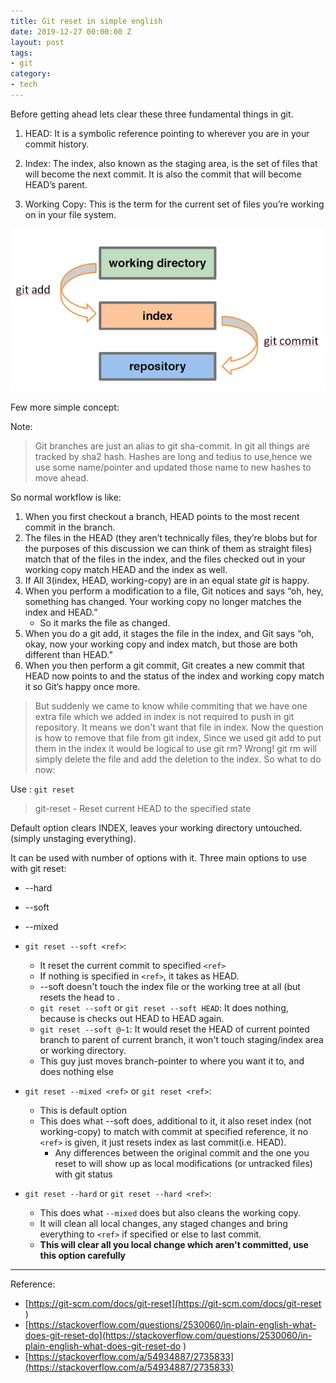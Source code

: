 ```yaml
---
title: Git reset in simple english
date: 2019-12-27 00:00:00 Z
layout: post
tags:
- git
category:
- tech
---
```


Before getting ahead lets clear these three fundamental things in git.

1. HEAD: It is a symbolic reference pointing to wherever you are in your commit history.

2. Index: The index, also known as the staging area, is the set of files that will become the next commit. It is also the commit that will become HEAD’s parent.

3. Working Copy: This is the term for the current set of files you’re working on in your file system.


![git-working-directory](/static/img/tech/git-reset/git-working-directory.png)

Few more simple concept:

Note:
>  Git branches are just an alias to git sha-commit. In git all things are tracked by sha2 hash. Hashes are long and tedius to use,hence we use some name/pointer and updated those name to new hashes to move ahead.


So normal workflow is like:

1. When you first checkout a branch, HEAD points to the most recent commit in the branch. 
2. The files in the HEAD (they aren’t technically files, they’re blobs but for the purposes of this discussion we can think of them as straight files) match that of the files in the index, and the files checked out in your working copy match HEAD and the index as well.
3. If All 3(index, HEAD, working-copy) are in an equal state _git_ is happy.
4. When you perform a modification to a file, Git notices and says “oh, hey, something has changed. Your working copy no longer matches the index and HEAD.” 
    * So it marks the file as changed.
5. When you do a git add, it stages the file in the index, and Git says “oh, okay, now your working copy and index match, but those are both different than HEAD.”
6. When you then perform a git commit, Git creates a new commit that HEAD now points to and the status of the index and working copy match it so Git’s happy once more.


> But suddenly we came to know while commiting that we have one extra file which we added in index is not required to push in git repository. It means we don't want that file in index. Now the question is how to remove that file from git index, Since we used git add to put them in the index it would be logical to use git rm? Wrong! git rm will simply delete the file and add the deletion to the index. So what to do now:

Use : `git reset`

> git-reset - Reset current HEAD to the specified state

Default option clears INDEX, leaves your working directory untouched. (simply unstaging everything).

It can be used with number of options with it. Three main options to use with git reset: 
* --hard
* --soft 
* --mixed

* `git reset --soft <ref>`:
    * It reset the current commit to specified `<ref>`
    * If nothing is specified in `<ref>`, it takes as HEAD.
    * --soft doesn't touch the index file or the working tree at all (but resets the head to <commit>.
    * `git reset --soft` or `git reset --soft HEAD`: It does nothing, because is checks out HEAD to HEAD again.
    * `git reset --soft @~1`: It would reset the HEAD of current pointed branch to parent of current branch, it won't touch staging/index area or working directory.
    * This guy just moves branch-pointer to where you want it to, and does nothing else


* `git reset --mixed <ref>` or `git reset <ref>`: 
    * This is default option
    * This does what --soft does, additional to it, it also reset index (not working-copy) to match with commit at specified reference, it no `<ref>` is given, it just resets index as last commit(i.e. HEAD).
        *  Any differences between the original commit and the one you reset to will show up as local modifications (or untracked files) with git status


* `git reset --hard` or `git reset --hard <ref>`: 
    * This does what `--mixed` does but also cleans the working copy.
    * It will clean all local changes, any staged changes and bring everything to `<ref>` if specified or else to last commit.
    * **This will clear all you local change which aren't committed, use this option carefully**

---

Reference:
* [https://git-scm.com/docs/git-reset](https://git-scm.com/docs/git-reset
)
* [https://stackoverflow.com/questions/2530060/in-plain-english-what-does-git-reset-do](https://stackoverflow.com/questions/2530060/in-plain-english-what-does-git-reset-do
)
* [https://stackoverflow.com/a/54934887/2735833](https://stackoverflow.com/a/54934887/2735833)
